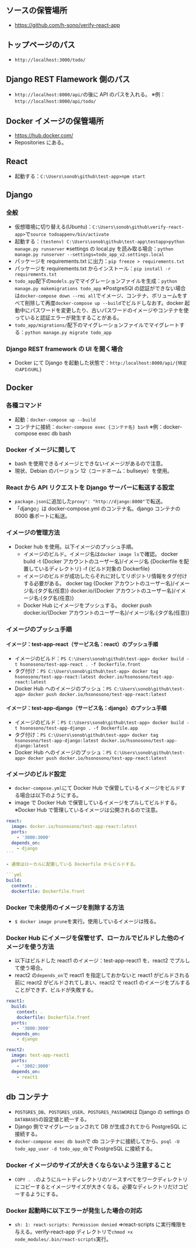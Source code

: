 ## ソースの保管場所

- https://github.com/h-sono/verify-react-app

## トップページのパス

- `http://localhost:3000/todo/`

## Django REST Flamework 側のパス

- `http://localhost:8000/api/`の後に API のパスを入れる。
  ※例：`http://localhost:8000/api/todo/`

## Docker イメージの保管場所

- https://hub.docker.com/
- Repositories にある。

## React

- 起動する：`C:\Users\sonob\github\test-app>npm start`

## Django

### 全般

- 仮想環境に切り替える(Ubuntu)：`C:\Users\sonob\github\verify-react-app>`で`source todoappenv/bin/activate`
- 起動する：`(testenv) C:\Users\sonob\github\test-app\testapp>python manage.py runserver`
  ※settings の local.py を読み取る場合：`python manage.py runserver --settings=todo_app_v2.settings.local`
- パッケージを requirements.txt に出力：`pip freeze > requirements.txt`
- パッケージを requirements.txt からインストール：`pip install -r requirements.txt`
- `todo_app`配下の`models.py`でマイグレーションファイルを生成：`python manage.py makemigrations todo_app`
  ※PostgreSQl の認証ができない場合は`docker-compose down --rmi all`でイメージ、コンテナ、ボリュームをすべて削除して再度`docker-compose up --build`でビルドしなおす。docker 起動中にパスワードを変更したり、古いパスワードのイメージやコンテナを使っていると認証エラーが発生することがある。
- `todo_app/migrations/`配下のマイグレーションファイルでマイグレートする：`python manage.py migrate todo_app`

### Django REST framework の UI を開く場合

- Docker にて Django を起動した状態で：`http:/localhost:8000/api/{特定のAPIのURL}`

## Docker

### 各種コマンド

- 起動：`docker-compose up --build`
- コンテナに接続：`docker-compose exec {コンテナ名} bash`
  ※例：docker-compose exec db bash

### Docker イメージに関して

- bash を使用できるイメージとできないイメージがあるので注意。
- 現状、Debian のバージョン 12（コードネーム：bullseye）を使用。

### React から API リクエストを Django サーバーに転送する設定

- `package.json`に追加した`proxy": "http://django:8000"`で転送。
- 「django」は docker-compose.yml のコンテナ名。django コンテナの 8000 番ポートに転送。

### イメージの管理方法

- Docker hub を使用。以下イメージのプッシュ手順。
  - イメージのビルド。イメージ名は`docker image ls`で確認。
    docker build -t {Docker アカウントのユーザー名}/イメージ名 {Dockerfile を配置しているディレクトリ} -f {ビルド対象の Dockerfile}
  - イメージのビルドが成功したらそれに対してリポジトリ情報をタグ付けする必要がある。
    docker tag {Docker アカウントのユーザー名}/イメージ名:{タグ名(任意)} docker.io/{Docker アカウントのユーザー名}/イメージ名:{タグ名(任意)}
  - Docker Hub にイメージをプッシュする。
    docker push docker.io/{Docker アカウントのユーザー名}/イメージ名:{タグ名(任意)}

### イメージのプッシュ手順

#### イメージ：test-app-react（サービス名：react）のプッシュ手順

- イメージのビルド：`PS C:\Users\sonob\github\test-app> docker build -t hsonosono/test-app-react . -f Dockerfile.front`
- タグ付け：`PS C:\Users\sonob\github\test-app> docker tag hsonosono/test-app-react:latest docker.io/hsonosono/test-app-react:latest`
- Docker Hub へのイメージのプッシュ：`PS C:\Users\sonob\github\test-app> docker push docker.io/hsonosono/test-app-react:latest`

#### イメージ：test-app-django（サービス名：django）のプッシュ手順

- イメージのビルド：`PS C:\Users\sonob\github\test-app> docker build -t hsonosono/test-app-django . -f Dockerfile.app`
- タグ付け：`PS C:\Users\sonob\github\test-app> docker tag hsonosono/test-app-django:latest docker.io/hsonosono/test-app-django:latest`
- Docker Hub へのイメージのプッシュ：`PS C:\Users\sonob\github\test-app> docker push docker.io/hsonosono/test-app-react:latest`

### イメージのビルド設定

- `docker-compose.yml`にて Docker Hub で保管しているイメージをビルドする場合は以下のようにする。
- image で Docker Hub で保管しているイメージをプルしてビルドする。
  ※Docker Hub で管理しているイメージは公開されるので注意。

````yml
react:
  image: docker.io/hsonosono/test-app-react:latest
  ports:
    - '3000:3000'
  depends_on:
    - django
```

- 通常はローカルに配置している Dockerfile からビルドする。

```yml
build:
  context: .
  dockerfile: Dockerfile.front
````

### Docker で未使用のイメージを削除する方法

- `$ docker image prune`を実行。使用しているイメージは残る。

### Docker Hub にイメージを保管せず、ローカルでビルドした他のイメージを使う方法

- 以下はビルドした react1 のイメージ：test-app-react1 を、react2 でプルして使う場合。
- react2 の`depends_on`で react1 を指定しておかないと react1 がビルドされる前に react2 がビルドされてしまい、react2 で react1 のイメージをプルすることができず、ビルドが失敗する。

```yml
react1:
  build:
    context: .
    dockerfile: Dockerfile.front
  ports:
    - '3000:3000'
  depends_on:
    - django

react2:
  image: test-app-react1
  ports:
    - '3002:3000'
  depends_on:
    - react1
```

## db コンテナ

- `POSTGRES_DB`、`POSTGRES_USER`、`POSTGRES_PASSWORD`は Django の settings の`DATABASES`の設定値と統一する。
- Django 側でマイグレーションされて DB が生成されてから PostgreSQL に接続する。
- `docker-compose exec db bash`で db コンテナに接続してから、`psql -U todo_app_user -d todo_app_db`で PostgreSQL に接続する。

### Docker イメージのサイズが大きくならないよう注意すること

- `COPY . .`のようにルートディレクトリのソースすべてをワークディレクトリにコピーするとイメージサイズが大きくなる。必要なディレクトリだけコピーするようにする。

### Docker 起動時に以下エラーが発生した場合の対応

- `sh: 1: react-scripts: Permission denied`
  ⇒react-scripts に実行権限を与える。verify-react-app ディレクトリで`chmod +x node_modules/.bin/react-scripts`実行。
